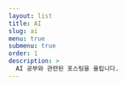 ```yaml
---
layout: list
title: AI
slug: ai
menu: true
submenu: true
order: 1
description: >
  AI 공부와 관련된 포스팅을 올립니다.
---
```

